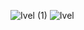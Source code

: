 ![Ivel (1)](https://user-images.githubusercontent.com/84821012/178736938-7dfdb5a8-5335-4f6c-b4c5-5944c9be9bb8.png)
![Ivel](https://user-images.githubusercontent.com/84821012/178736942-7644640c-47fc-4095-a6fe-14c1b41ef5ea.png)
